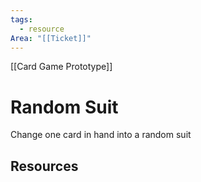 ```yaml
---
tags:
  - resource
Area: "[[Ticket]]"
---
```

[[Card Game Prototype]]
# Random Suit
Change one card in hand into a random suit

## Resources
